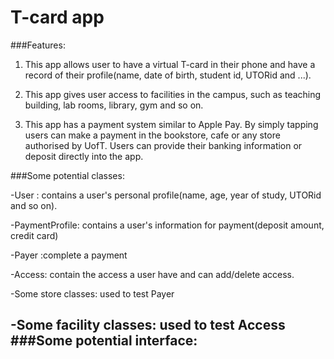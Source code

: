 # T-card app

###Features:
1. This app allows user to have a virtual T-card in their phone and have a 
record of their profile(name, date of birth, student id, UTORid and ...).


2. This app gives user access to facilities in the campus, such as 
teaching building, lab rooms, library, gym and so on. 


3. This app has a payment system similar to Apple Pay. By simply tapping
users can make a payment in the bookstore, cafe or any store authorised 
by UofT. Users can provide their banking information or deposit directly into the app. 

###Some potential classes:

-User : contains a user's personal profile(name, age, year of study, UTORid and so on).

-PaymentProfile: contains a user's information for payment(deposit amount, credit card)

-Payer :complete a payment

-Access: contain the access a user have and can add/delete access.

-Some store classes: used to test Payer

-Some facility classes: used to test Access
###Some potential interface:
-